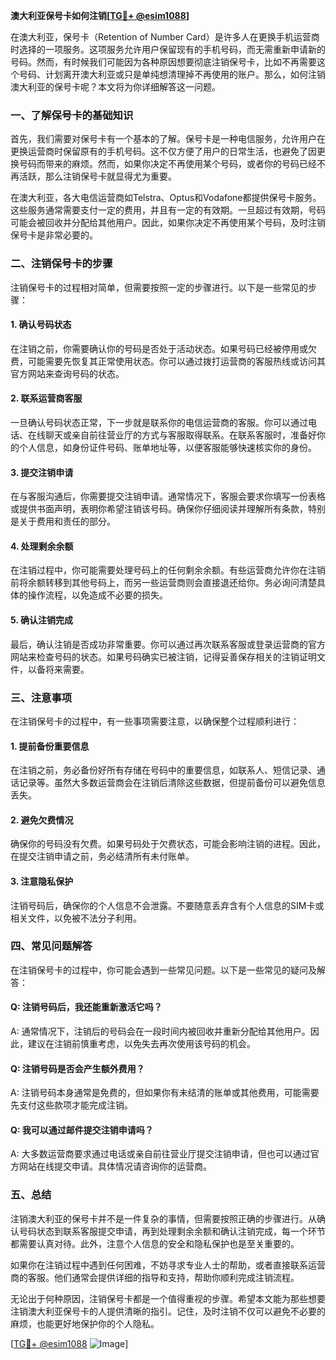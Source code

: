 **澳大利亚保号卡如何注销[[TG💪+ @esim1088](https://t.me/s/esim1088)]**

在澳大利亚，保号卡（Retention of Number Card）是许多人在更换手机运营商时选择的一项服务。这项服务允许用户保留现有的手机号码，而无需重新申请新的号码。然而，有时候我们可能因为各种原因想要彻底注销保号卡，比如不再需要这个号码、计划离开澳大利亚或只是单纯想清理掉不再使用的账户。那么，如何注销澳大利亚的保号卡呢？本文将为你详细解答这一问题。

### 一、了解保号卡的基础知识

首先，我们需要对保号卡有一个基本的了解。保号卡是一种电信服务，允许用户在更换运营商时保留原有的手机号码。这不仅方便了用户的日常生活，也避免了因更换号码而带来的麻烦。然而，如果你决定不再使用某个号码，或者你的号码已经不再活跃，那么注销保号卡就显得尤为重要。

在澳大利亚，各大电信运营商如Telstra、Optus和Vodafone都提供保号卡服务。这些服务通常需要支付一定的费用，并且有一定的有效期。一旦超过有效期，号码可能会被回收并分配给其他用户。因此，如果你决定不再使用某个号码，及时注销保号卡是非常必要的。

### 二、注销保号卡的步骤

注销保号卡的过程相对简单，但需要按照一定的步骤进行。以下是一些常见的步骤：

#### 1. 确认号码状态

在注销之前，你需要确认你的号码是否处于活动状态。如果号码已经被停用或欠费，可能需要先恢复其正常使用状态。你可以通过拨打运营商的客服热线或访问其官方网站来查询号码的状态。

#### 2. 联系运营商客服

一旦确认号码状态正常，下一步就是联系你的电信运营商的客服。你可以通过电话、在线聊天或亲自前往营业厅的方式与客服取得联系。在联系客服时，准备好你的个人信息，如身份证件号码、账单地址等，以便客服能够快速核实你的身份。

#### 3. 提交注销申请

在与客服沟通后，你需要提交注销申请。通常情况下，客服会要求你填写一份表格或提供书面声明，表明你希望注销该号码。确保你仔细阅读并理解所有条款，特别是关于费用和责任的部分。

#### 4. 处理剩余余额

在注销过程中，你可能需要处理号码上的任何剩余余额。有些运营商允许你在注销前将余额转移到其他号码上，而另一些运营商则会直接退还给你。务必询问清楚具体的操作流程，以免造成不必要的损失。

#### 5. 确认注销完成

最后，确认注销是否成功非常重要。你可以通过再次联系客服或登录运营商的官方网站来检查号码的状态。如果号码确实已被注销，记得妥善保存相关的注销证明文件，以备将来需要。

### 三、注意事项

在注销保号卡的过程中，有一些事项需要注意，以确保整个过程顺利进行：

#### 1. 提前备份重要信息

在注销之前，务必备份好所有存储在号码中的重要信息，如联系人、短信记录、通话记录等。虽然大多数运营商会在注销后清除这些数据，但提前备份可以避免信息丢失。

#### 2. 避免欠费情况

确保你的号码没有欠费。如果号码处于欠费状态，可能会影响注销的进程。因此，在提交注销申请之前，务必结清所有未付账单。

#### 3. 注意隐私保护

注销号码后，确保你的个人信息不会泄露。不要随意丢弃含有个人信息的SIM卡或相关文件，以免被不法分子利用。

### 四、常见问题解答

在注销保号卡的过程中，你可能会遇到一些常见问题。以下是一些常见的疑问及解答：

#### Q: 注销号码后，我还能重新激活它吗？

A: 通常情况下，注销后的号码会在一段时间内被回收并重新分配给其他用户。因此，建议在注销前慎重考虑，以免失去再次使用该号码的机会。

#### Q: 注销号码是否会产生额外费用？

A: 注销号码本身通常是免费的，但如果你有未结清的账单或其他费用，可能需要先支付这些款项才能完成注销。

#### Q: 我可以通过邮件提交注销申请吗？

A: 大多数运营商要求通过电话或亲自前往营业厅提交注销申请，但也可以通过官方网站在线提交申请。具体情况请咨询你的运营商。

### 五、总结

注销澳大利亚的保号卡并不是一件复杂的事情，但需要按照正确的步骤进行。从确认号码状态到联系客服提交申请，再到处理剩余余额和确认注销完成，每一个环节都需要认真对待。此外，注意个人信息的安全和隐私保护也是至关重要的。

如果你在注销过程中遇到任何困难，不妨寻求专业人士的帮助，或者直接联系运营商的客服。他们通常会提供详细的指导和支持，帮助你顺利完成注销流程。

无论出于何种原因，注销保号卡都是一个值得重视的步骤。希望本文能为那些想要注销澳大利亚保号卡的人提供清晰的指引。记住，及时注销不仅可以避免不必要的麻烦，也能更好地保护你的个人隐私。

[[TG💪+ @esim1088](https://t.me/s/esim1088) ![Image](https://i.postimg.cc/4NQfJmqS/Snipaste-2025-05-13-00-14-12.png)]